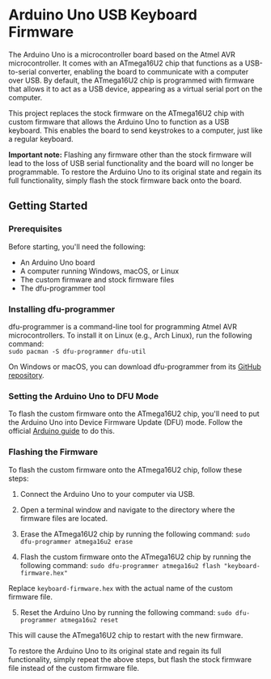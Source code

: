 # Arduino Uno USB Keyboard Firmware

The Arduino Uno is a microcontroller board based on the Atmel AVR microcontroller. It comes with an ATmega16U2 chip that functions as a USB-to-serial converter, enabling the board to communicate with a computer over USB. By default, the ATmega16U2 chip is programmed with firmware that allows it to act as a USB device, appearing as a virtual serial port on the computer.

This project replaces the stock firmware on the ATmega16U2 chip with custom firmware that allows the Arduino Uno to function as a USB keyboard. This enables the board to send keystrokes to a computer, just like a regular keyboard. 

**Important note:** Flashing any firmware other than the stock firmware will lead to the loss of USB serial functionality and the board will no longer be programmable. To restore the Arduino Uno to its original state and regain its full functionality, simply flash the stock firmware back onto the board.

## Getting Started

### Prerequisites

Before starting, you'll need the following:

- An Arduino Uno board
- A computer running Windows, macOS, or Linux
- The custom firmware and stock firmware files
- The dfu-programmer tool

### Installing dfu-programmer

dfu-programmer is a command-line tool for programming Atmel AVR microcontrollers. To install it on Linux (e.g., Arch Linux), run the following command:   
```sudo pacman -S dfu-programmer dfu-util```   


On Windows or macOS, you can download dfu-programmer from its [GitHub repository](https://github.com/dfu-programmer/dfu-programmer).

### Setting the Arduino Uno to DFU Mode

To flash the custom firmware onto the ATmega16U2 chip, you'll need to put the Arduino Uno into Device Firmware Update (DFU) mode. Follow the official [Arduino guide](https://support.arduino.cc/hc/en-us/articles/4410804625682-Set-a-board-to-DFU-mode) to do this.

### Flashing the Firmware

To flash the custom firmware onto the ATmega16U2 chip, follow these steps:   

1. Connect the Arduino Uno to your computer via USB.
2. Open a terminal window and navigate to the directory where the firmware files are located.
3. Erase the ATmega16U2 chip by running the following command:
```sudo dfu-programmer atmega16u2 erase```   

4. Flash the custom firmware onto the ATmega16U2 chip by running the following command:
```sudo dfu-programmer atmega16u2 flash "keyboard-firmware.hex"```   

Replace `keyboard-firmware.hex` with the actual name of the custom firmware file.

5. Reset the Arduino Uno by running the following command:
```sudo dfu-programmer atmega16u2 reset```   


This will cause the ATmega16U2 chip to restart with the new firmware.

To restore the Arduino Uno to its original state and regain its full functionality, simply repeat the above steps, but flash the stock firmware file instead of the custom firmware file.

